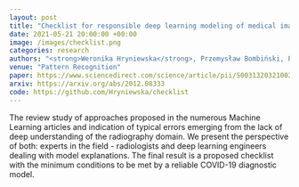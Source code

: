 ```yaml
---
layout: post
title: "Checklist for responsible deep learning modeling of medical images based on COVID-19 detection studies"
date: 2021-05-21 20:00:00 +00:00
image: /images/checklist.png
categories: research
authors: "<strong>Weronika Hryniewska</strong>, Przemysław Bombiński, Patryk Szatkowski, Paulina Tomaszewska, Artur Przelaskowski, Przemysław Biecek"
venue: "Pattern Recognition"
paper: https://www.sciencedirect.com/science/article/pii/S0031320321002223
arxiv: https://arxiv.org/abs/2012.08333
code: https://github.com/Hryniewska/checklist
---
```

The review study of approaches proposed in the numerous Machine Learning articles and indication of typical errors emerging from the lack of deep understanding of the radiography domain. We present the perspective of both: experts in the field - radiologists and deep learning engineers dealing with model explanations. The final result is a proposed checklist with the minimum conditions to be met by a reliable COVID-19 diagnostic model.
